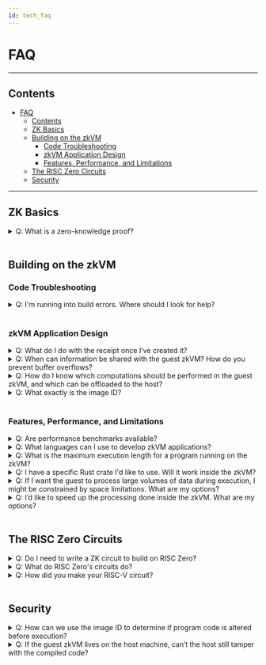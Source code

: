 ```yaml
---
id: tech_faq
---
```

# FAQ

-------------------------------
## Contents
- [FAQ](#faq)
  - [Contents](#contents)
  - [ZK Basics](#zk-basics)
  - [Building on the zkVM](#building-on-the-zkvm)
    - [Code Troubleshooting](#code-troubleshooting)
    - [zkVM Application Design](#zkvm-application-design)
    - [Features, Performance, and Limitations](#features-performance-and-limitations)
  - [The RISC Zero Circuits](#the-risc-zero-circuits)
  - [Security](#security)

-------------------------------

## ZK Basics
<a class="anchor" id="zkp"></a>
<details closed>
<summary>
Q: What is a zero-knowledge proof?
</summary>
A zero-knowledge proof (or ZKP) is <a href="https://en.wikipedia.org/wiki/Zero-knowledge_proof">"a method by which one party (the prover) can prove to another party (the verifier) that a given statement is true [without] conveying any additional information"</a>. 
RISC Zero's zkVM makes it easy to produce ZKPs to prove the correct execution of arbitrary code. <br/>
<br/>
When Alice executes code inside the zkVM, Alice gets back a <a href="https://dev.risczero.com/terminology#receipt">receipt</a>. 
Alice can pass the receipt to Bob, who can then <a href="https://dev.risczero.com/terminology#verify">verify</a> the receipt.
<br/>
<br/>
By verifying the receipt, Bob can confirm that the expected code executed and produced the asserted results. 
Any inputs Alice passes to the program during execution will be private unless Alice chooses to share them.
</details>
 <br/>

## Building on the zkVM
### Code Troubleshooting
<details closed>
<summary>
Q: I'm running into build errors. Where should I look for help?
</summary>
A: Some known issues and workarounds are tracked on GitHub under the <a href="https://github.com/risc0/risc0/issues?q=is%3Aissue+is%3Aopen+label%3A%22rust+guest+workarounds%22">"rust guest workarounds"</a> tag. 
If you can't find your problem here you can open a <a href="https://github.com/risc0/risc0/issues">new issue</a> or reach out to us on <a href="https://discord.gg/risczero">Discord</a>.
</details>
<br/>

### zkVM Application Design
<details closed>
<summary>
Q:
What do I do with the receipt once I’ve created it?
</summary>
A:
After Alice creates a <a href="https://dev.risczero.com/terminology#receipt">receipt</a>, she'll typically pass it to Bob who will want to <a href="https://dev.risczero.com/terminology#verify">verify</a> its authenticity. 
At a minimum, Bob will need access to the <a href="https://dev.risczero.com/terminology#image-id">image ID</a> of the expected program.
For most cases, Bob will want to know what code was run, and will therefore also want the <a href="https://dev.risczero.com/terminology#elf-binary">ELF file</a> or the source code that generated it.
Bob can verify the receipt was created by this code by constructing the <a href="https://dev.risczero.com/terminology#image-id">image ID</a> from the given ELF file and using it for verification. <br/>
<br/>
In our <a href="https://github.com/risc0/risc0/tree/v0.16.0/examples">examples</a>, the receipt is generated and verified within the same program, but typically the receipt will be passed to a third party for verification.
</details>

<details closed>
<summary>
Q:  When can information be shared with the guest zkVM? How do you prevent buffer overflows?
</summary>
A: 
Data can be sent during program execution from the host to the guest via a memory map. 
The host-writeable memory is write-once, meaning that adjacent memory regions cannot be overwritten and executed.
</details>

<details closed>
<summary>
Q:
How do I know which computations should be performed in the guest zkVM, and which can be offloaded to the host?
</summary>
A: If you don't need to perform a computation securely, if others don't rely on it, and if it doesn't produce outputs that others rely on, it can probably be performed outside of the zkVM. <br/>
<br/>
However, consider that code run in the RISC Zero zkVM can be shown to behave as expected even on a host that is entirely untrusted. 
To get the most value out of this guarantee, we recommend dividing the computational labor with an untrusted host in mind. 
That is, other parties should not need to trust the host's output or operations in order to benefit from the work done in the zkVM.
</details>

<details closed>
<summary>
Q:
What exactly is the image ID?
</summary>
A: The image ID uses hashing to relate the receipt to the code that produced the receipt. 
Specifically, the image ID is a Merklization of the image of the initial zkVM memory state.  
For more details, see <a href="https://www.youtube.com/watch?v=QwzrBHHkzFE&list=PLcPzhUaCxlCirUkJY0ltpjdtzWcz5U_6y&index=4">this clip from Study Club</a>.
</details>
<br/>

### Features, Performance, and Limitations
<a class="anchor" id="benchmarks"></a>
<details closed>
<summary>
Q: Are performance benchmarks available?
</summary>
A: Yes. We have a <a href="https://dev.risczero.com/datasheet.pdf">datasheet</a> with performance benchmarks, and you can also generate your own benchmarks. More details are available on the <a href="https://dev.risczero.com/zkvm/benchmarks">benchmarks page</a>.
</details>

<details closed>
<summary>
Q: What languages can I use to develop zkVM applications?
</summary>
A: We recommend Rust for writing zkVM applications. 
Although technically the zkVM can execute any RISC-V code, we only have documentation and API support for Rust development. 
Development in C++ is also possible, but proceed at your own risk. 
You can reference the <a href="https://github.com/risc0/risc0/tree/v0.11.0/examples/cpp">examples in C++</a> that were included in the 0.11 release, although we've made substantial changes since that release, and we're available to answer questions on <a href="https://discord.gg/risczero"> Discord</a> as needed.
</details>

<details closed>
<summary>
Q: What is the maximum execution length for a program running on the zkVM?
</summary>
A: Since we added support for <a href="https://www.risczero.com/news/continuations"> continuations</a>, the execution length can be very large.
So far, we've made proofs for executions that exceed 4 billion cycles, and there's plenty of room to expand that further. 
</details>

<details closed>
<summary>
Q: I have a specific Rust crate I'd like to use. Will it work inside the zkVM?
</summary>
A: Each night, we check the top 1000 Rust crates for zkVM compatibility. 
You can see the results <a href="https://risc0.github.io/ghpages/dev/crate-validation/index.html"> here</a>. 
As of this writing, 71% of the top 1000 Rust crates work inside the zkVM. <br/>
<br/>
If the crate you'd like to use isn't working, there may be a workaround <a href="https://github.com/risc0/risc0/issues?q=is%3Aissue+is%3Aopen+label%3A%22rust+guest+workarounds%22">here</a>. 
If there's not already a workaround, please <a href="https://github.com/risc0/risc0/issues/new">open an issue</a> or reach out on <a href="https://discord.gg/risczero">Discord.</a>
</details>

<details closed>
<summary>
Q:
If I want the guest to process large volumes of data during execution, I might be constrained by space limitations. What are my options?
</summary>
A:
If data is loaded from the host to restrict guest program size, the most significant limitation on zkVM data processing is a constraint on instruction cycles. 
Loading data into the guest costs instruction cycles, as does data processing.

There are workarounds for data limitations if the data is only included to ensure that its integrity becomes part of the proof of computation. 
If the data can be processed externally and simply needs to be verifiably unchanged, consider processing data externally and sending the guest a Merkle proof or (if no processing is needed) generating a SHA of a large dataset.

In the future, we plan to lift these processing limitations using continuations and recursion.
</details>

<details closed>
<summary>
Q:
I’d like to speed up the processing done inside the zkVM. What are my options?
</summary>
A:
For cryptographic operations, it is possible to build ‘accelerator’ circuits such as our implementation of SHA26. 
Fast cryptography is sufficient to support many ‘DeFi’ applications. 
For many other applications, it is possible to perform most computation on the host (outside the zkVM) and then verify the results in the zkVM.
</details>

<br/>



## The RISC Zero Circuits
<details closed>
<summary>
Q: Do I need to write a ZK circuit to build on RISC Zero?
</summary>
A: No! 
We take care of the circuit building so that you can focus on building applications. 
Everything you'll need to build is outlined in the <a href="https://dev.risczero.com/zkvm">zkVM docs</a> and the <a href="https://dev.risczero.com/bonsai">Bonsai docs</a>.
</details>

<details closed>
<summary>
Q: What do RISC Zero's circuits do?
</summary>
RISC Zero has three circuits: one that executes RISC-V code, one that's used for recursion, and one that is used for a STARK-to-SNARK conversion.

* The RISC-V circuit receives an ELF binary file as a public input and private inputs from the host; the output of the RISC-V circuit is a receipt.
* The recursion circuit is specialized to prove the verification of RISC Zero receipts; this circuit is used in order to compress many RISC Zero receipts into a single receipt. 
* The STARK-to-SNARK circuit is used to translate a STARK proof into a SNARK proof, which enables on-chain verification. 

</details>

<details closed>
<summary>
Q: How did you make your RISC-V circuit?
</summary>
A: The RISC-V circuit is found in step.cpp.inc and is generated by the make-circuit program. It consists of:

* Code to emulate RISC-V, including decoding RISC-V instructions and constructing the execution trace.
* Code to evaluate the constraint polynomials that check the execution trace.
* Auxiliary data to support structures such as ‘taps’.

Because the data structures supporting all three of these need to match very carefully, we created a ‘circuit compiler’ program that generates code for all three of these systems.
</details>

<br/>

## Security
<details closed>
<summary>
Q:
How can we use the image ID to determine if program code is altered before execution?
</summary>
A: The image ID can be determined from the compiled ELF source code. 
Someone wishing to confirm that a receipt corresponds to Rust source code can compile that code targeting the RISC Zero zkVM and verify that the image ID resulting from this compilation matches the image ID in the receipt. <br/> <br/>

*Note: We plan to enable a deterministic connection between the Rust source code and the image ID. 
At the moment, the conversion from Rust source code to ELF binary is non-deterministic (because `cargo` builds are non-deterministic).  
What this means for zkVM application design is that checking the correctness of the ImageID requires access to the compiled ELF file. 
For the latest status on this issue, check the discussion on the <a href="https://https://github.com/risc0/risc0/issues/116">GitHub issue</a>.*
</details>
<details closed>
<summary>
Q: If the guest zkVM lives on the host machine, can’t the host still tamper with the compiled code?
</summary>
A: Like other zk-STARKs, RISC Zero’s implementation makes it cryptographically infeasible to generate an invalid receipt:

* If the binary is modified, then the receipt’s seal will not match the image ID of the expected binary.
* If the execution is modified, then the execution trace will be invalid.
* If the output is modified, then the journal’s hash will not match the hash recorded in the receipt.

</details>
